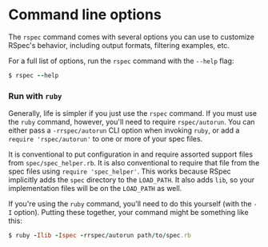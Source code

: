 # Command line options

The `rspec` command comes with several options you can use to customize RSpec's
behavior, including output formats, filtering examples, etc.

For a full list of options, run the `rspec` command with the `--help` flag:

```ruby
$ rspec --help
```

### Run with `ruby`

Generally, life is simpler if you just use the `rspec` command. If you must use
the `ruby` command, however, you'll need to require `rspec/autorun`. You can
either pass a `-rrspec/autorun` CLI option when invoking `ruby`, or add a
`require 'rspec/autorun'` to one or more of your spec files.

It is conventional to put configuration in and require assorted support files
from `spec/spec_helper.rb`. It is also conventional to require that file from
the spec files using `require 'spec_helper'`. This works because RSpec
implicitly adds the `spec` directory to the `LOAD_PATH`. It also adds `lib`, so
your implementation files will be on the `LOAD_PATH` as well.

If you're using the `ruby` command, you'll need to do this yourself (with the
`-I` option). Putting these together, your command might be something like this:

```ruby
$ ruby -Ilib -Ispec -rrspec/autorun path/to/spec.rb
```
